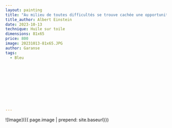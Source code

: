 ```yaml
---
layout: painting
title: "Au milieu de toutes difficultés se trouve cachée une opportunité." 
title_author: Albert Einstein                                                           
date: 2023-10-13
technique: Huile sur toile 
dimensions: 81x65
price: 800
image: 20231013-81x65.JPG
author: Garanse
tags:
  - Bleu
  
  
  
  
  
  
  
  
  
  
---
```

![Image]({{ page.image | prepend: site.baseurl}})

